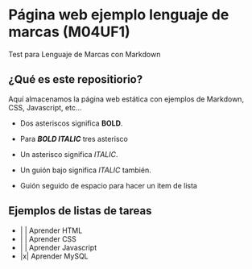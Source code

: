 # Página web ejemplo lenguaje de marcas (M04UF1)

Test para Lenguaje de Marcas con Markdown

<h2>¿Qué es este repositiorio?</h2>

Aquí almacenamos la página web estática con ejemplos de Markdown, CSS, Javascript, etc...

- Dos asteriscos significa **BOLD**.
- Para ***BOLD ITALIC*** tres asterisco 

- Un asterisco significa *ITALIC*.
- Un guión bajo significa _ITALIC_ también.

- Guión seguido de espacio para hacer un item de lista

<h2>Ejemplos de listas de tareas</h2>

- | | Aprender HTML
- | | Aprender CSS
- | | Aprender Javascript
- |x| Aprender MySQL